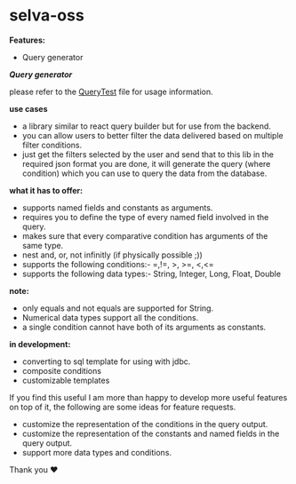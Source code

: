 # selva-oss

**Features:**

* Query generator


***Query generator***

please refer to the [QueryTest](https://github.com/selvasuriyanadar/selva-oss/blob/master/lib/src/test/groovy/selva/oss/ds/document/QueryTest.groovy) file for usage information.

**use cases**

* a library similar to react query builder but for use from the backend.
* you can allow users to better filter the data delivered based on multiple filter conditions.
* just get the filters selected by the user and send that to this lib in the required json format you are done, it will generate the query (where condition) which you can use to query the data from the database.

**what it has to offer:**

* supports named fields and constants as arguments.
* requires you to define the type of every named field involved in the query.
* makes sure that every comparative condition has arguments of the same type.
* nest and, or, not infinitly (if physically possible ;))
* supports the following conditions:- =,!=, >, >=, <,<=
* supports the following data types:- String, Integer, Long, Float, Double

**note:**

* only equals and not equals are supported for String.
* Numerical data types support all the conditions.
* a single condition cannot have both of its arguments as constants.

**in development:**

* converting to sql template for using with jdbc.
* composite conditions
* customizable templates

 If you find this useful I am more than happy to develop more useful features on top of it, the following are some ideas for feature requests.
 
 * customize the representation of the conditions in the query output.
 * customize the representation of the constants and named fields in the query output.
 * support more data types and conditions.



Thank you ❤️

